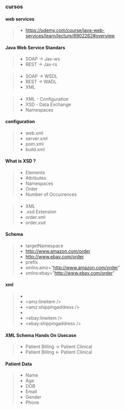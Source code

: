 ### cursos

#### web services
>- https://udemy.com/course/java-web-services/learn/lecture/8902262#overview

#### Java Web Service Standars
>- SOAP -> Jax-ws
>- REST -> Jax-rs

####
>- SOAP -> WSDL
>- REST -> WADL
>- XML

####
>- XML - Configuration
>- XSD - Data Exchange
>- Namespaces

#### configuration
>- web.xml
>- server.xml
>- pom.xml
>- build.xml

#### What is XSD ?
>- Elements
>- Attributes
>- Namespaces
>- Order
>- Number of Occurrences

####
>- XML
>- .xsd Extension
>- order.xml
>- order.xsd

#### Schema
>- targetNamespace
>- http://www.amazon.com/order
>- http://www.ebay.com/order
>- prefix
>- xmlns:amz="http://www.amazon.com/order"
>- xmlns:ebay="http://www.ebay.com/order"

#### xml
>- <order xmlns:amz="http://www.amazon.com/order">
>- <amz:lineitem />
>- <amz:shippingaddress />
>- <order xmlns:ebay="http://www.ebay.com/order">
>- <ebay:lineitem />
>- <ebay:shippingaddress />

#### XML Schema Hands On Usecase
>- Patient Billing -> Patient Clinical
>- Patient Billing <- Patient Clinical

#### Patient Data
>- Name
>- Age
>- DOB
>- Email
>- Gender
>- Phone